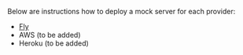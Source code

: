 Below are instructions how to deploy a mock server for each provider:

- [Fly](./Fly.md)
- AWS (to be added)
- Heroku (to be added)


